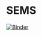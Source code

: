 # SEMS
[![Binder](https://mybinder.org/badge_logo.svg)](https://mybinder.org/v2/gh/kvinlazy/SEMS/master?urlpath=https%3A%2F%2Fgithub.com%2Fkvinlazy%2FSEMS%2Fblob%2Fc13c37205daba278e1d1f0475634c9113eccde4c%2FKmeans_data.ipynb)
